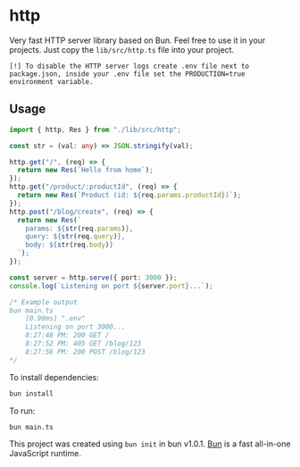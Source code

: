 # http

Very fast HTTP server library based on Bun. Feel free to use it in your projects. Just copy the `lib/src/http.ts` file into your project.

```
[!] To disable the HTTP server logs create .env file next to package.json, inside your .env file set the PRODUCTION=true environment variable.
```

## Usage

```ts
import { http, Res } from "./lib/src/http";

const str = (val: any) => JSON.stringify(val);

http.get("/", (req) => {
  return new Res(`Hello from home`);
});
http.get("/product/:productId", (req) => {
  return new Res(`Product (id: ${req.params.productId})`);
});
http.post("/blog/create", (req) => {
  return new Res(`
    params: ${str(req.params)},
    query: ${str(req.query)},
    body: ${str(req.body)}
  `);
});

const server = http.serve({ port: 3000 });
console.log(`Listening on port ${server.port}...`);

/* Example output
bun main.ts
    [0.90ms] ".env"
    Listening on port 3000...
    8:27:48 PM: 200 GET /
    8:27:52 PM: 405 GET /blog/123
    8:27:56 PM: 200 POST /blog/123
*/
```

To install dependencies:

```bash
bun install
```

To run:

```bash
bun main.ts
```

This project was created using `bun init` in bun v1.0.1. [Bun](https://bun.sh) is a fast all-in-one JavaScript runtime.
